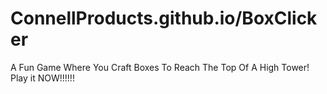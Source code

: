 # ConnellProducts.github.io/BoxClicker
A Fun Game Where You Craft Boxes To Reach The Top Of A High Tower!
Play it NOW!!!!!!
